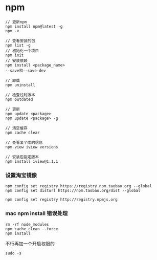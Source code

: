 # npm
    // 更新npm
    npm install npm@latest -g
    npm -v

    // 查看安装的包
    npm list -g
    // 初始化一个项目
    npm init
    // 安装依赖
    npm install <package_name>
    --save和--save-dev

    // 卸载
    npm uninstall

    // 检查过时版本
    npm outdated

    // 更新
    npm update <package>
    npm update <package> -g

    // 清空缓存
    npm cache clear

    // 查看某个库的信息
    npm view iview versions

    // 安装包指定版本
    npm install iview@1.1.1


### 设置淘宝镜像

    npm config set registry https://registry.npm.taobao.org --global
    npm config set disturl https://npm.taobao.org/dist --global

    npm config set registry http://registry.npmjs.org


### mac npm install 错误处理

    rm -rf node_modules
    npm cache clean --force
    npm install

不行再加一个开启权限的

    sudo -s
